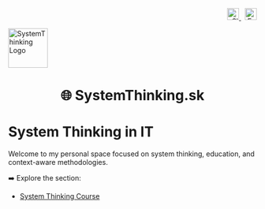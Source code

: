 <div align="right">
  <a href="/SystemThinking/sk/">
    <img src="https://cdn.jsdelivr.net/gh/hjnilsson/country-flags/svg/sk.svg" alt="Slovensky" width="24" />
  </a>
  &nbsp;
  <a href="/SystemThinking/en/">
    <img src="https://cdn.jsdelivr.net/gh/hjnilsson/country-flags/svg/gb.svg" alt="English" width="24" />
  </a>
</div>


<p align="left">
  <img src="../../assets/img/3rstext.png" alt="SystemThinking Logo" width="80"/>
</p>

<h1 align="center">🌐 SystemThinking.sk</h1>

# System Thinking in IT

Welcome to my personal space focused on system thinking, education, and context-aware methodologies.

➡️ Explore the section:

- [System Thinking Course](class_SystemThinkingInIT/index.md)
